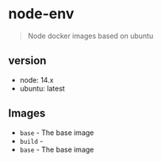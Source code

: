 # node-env

> Node docker images based on ubuntu

## version

- node: 14.x
- ubuntu: latest

## Images

- `base` - The base image
- `build` - 
- `base` - The base image

